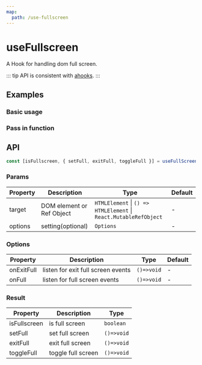 ```yaml
---
map:
  path: /use-fullscreen
---
```


# useFullscreen

A Hook for handling dom full screen.

::: tip
API is consistent with [ahooks](https://ahooks.js.org/zh-CN/hooks/dom/use-fullscreen).
:::

## Examples

### Basic usage

<demo src="./demo/demo1.vue"
  language="vue"
  title="Basic usage"
  desc="Use ref to set elements that need full screen.">
</demo>

### Pass in function

<demo src="./demo/demo2.vue"
  language="vue"
  title="Pass in a function"
  desc="Use function to set elements that need full screen.">
</demo>

## API

```typescript
const [isFullscreen, { setFull, exitFull, toggleFull }] = useFullScreen(target, options?:Options);
```

### Params

| Property | Description               | Type                                                             | Default |
| -------- | ------------------------- | ---------------------------------------------------------------- | ------- |
| target   | DOM element or Ref Object | `HTMLElement` \| `() => HTMLElement` \| `React.MutableRefObject` | -       |
| options  | setting(optional)         | `Options`                                                        | -       |

### Options

| Property   | Description                        | Type       | Default |
| ---------- | ---------------------------------- | ---------- | ------- |
| onExitFull | listen for exit full screen events | `()=>void` | -       |
| onFull     | listen for full screen events      | `()=>void` | -       |

### Result

| Property     | Description        | Type       |
| ------------ | ------------------ | ---------- |
| isFullscreen | is full screen     | `boolean`  |
| setFull      | set full screen    | `()=>void` |
| exitFull     | exit full screen   | `()=>void` |
| toggleFull   | toggle full screen | `()=>void` |
